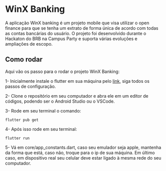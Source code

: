 # WinX Banking

A aplicação WinX banking é um projeto mobile que visa utilizar o open finance para que se tenha um extrato de forma única de acordo com todas as contas bancárias do usuário. O projeto foi desenvolvido durante o Hackaton do BRB na Campus Party e suporta várias evoluções e ampliações de escopo.

## Como rodar
Aqui vão os passo para o rodar o projeto WinX Banking:

1- Inicialmente instale o flutter em sua máquina pelo [link](https://docs.flutter.dev/get-started/install?gclid=Cj0KCQjw_r6hBhDdARIsAMIDhV_VVFe5pFqpwGlWv8tuA6W4lJZ9fMg4H3_W263GkI_81rjB5RRW_N8aAnvVEALw_wcB&gclsrc=aw.ds), siga todos os passos de configuração.

2- Clone o repositório em seu computador e abra ele em um editor de códigos, podendo ser o Android Studio ou o VSCode.

3- Rode em seu terminal o comando:

```
flutter pub get
```

4- Após isso rode em seu terminal: 

```
flutter run
```

5- Vá em core/app_constants.dart, caso seu emulador seja apple, mantenha da forma que está, caso não, troque para o ip de sua máquina. Em último caso, em dispositivo real seu celular deve estar ligado à mesma rede do seu computador.